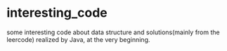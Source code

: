 # interesting_code

some interesting code about data structure and solutions(mainly from the leercode) realized by Java, at the very beginning.
